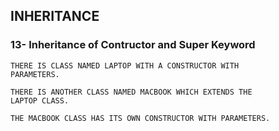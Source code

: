 ## INHERITANCE

### 13- Inheritance of Contructor and Super Keyword

```
THERE IS CLASS NAMED LAPTOP WITH A CONSTRUCTOR WITH
PARAMETERS.

THERE IS ANOTHER CLASS NAMED MACBOOK WHICH EXTENDS THE
LAPTOP CLASS.

THE MACBOOK CLASS HAS ITS OWN CONSTRUCTOR WITH PARAMETERS.
```